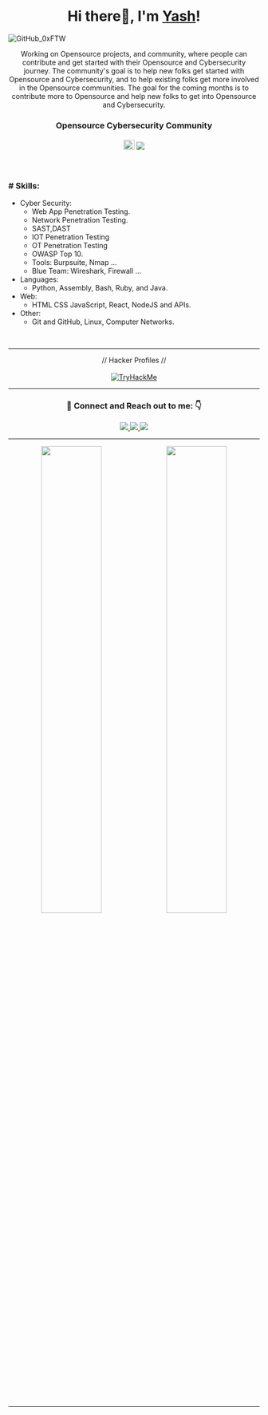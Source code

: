 ### <h1 align="center">Hi there👋, I'm <a href="https://www.yashsinghchauhan.tech/">Yash</a>!</h1>

![GitHub_0xFTW](https://user-images.githubusercontent.com/44284877/207358244-0ceba8fb-6ff0-4d51-99c6-523dd57943e3.png "0xFTW")

<p align="center">
  Working on Opensource projects,  and community, where people can contribute and get started with their Opensource and Cybersecurity journey.
  The community's goal is to help new folks get started with Opensource and Cybersecurity, and to help existing folks get more involved in the Opensource communities. 
  The goal for the coming months is to contribute more to Opensource and help new folks to get into Opensource and Cybersecurity.
</p>
<div align="center">
  <h3> Opensource Cybersecurity Community </h3>
  <h4> 
    <img src="https://user-images.githubusercontent.com/44284877/207346937-5c82dfeb-e46d-4d0c-8a8a-d5e87387910a.png" width="22" height="20"/>
    <a href="https://github.com/thecyberworld">
      <img src="https://img.shields.io/badge/Thecyberworld Community-0d1117">
    </a>
  </h4>

</div>

<br/>

### # Skills: 
- Cyber Security:
  - Web App Penetration Testing.
  - Network Penetration Testing.
  - SAST,DAST 
  - IOT Penetration Testing
  - OT Penetration Testing
  - OWASP Top 10.
  - Tools: Burpsuite, Nmap ...
  - Blue Team: Wireshark, Firewall  ... 
- Languages:
  - Python, Assembly, Bash, Ruby, and Java.
- Web: 
  - HTML CSS JavaScript, React, NodeJS and APIs.
- Other: 
  - Git and GitHub, Linux, Computer Networks. 

<br/>

---

<div align="center">
  // Hacker Profiles // <br/> <br/>
  <a href="https://tryhackme.com/p/0xFTW"> 
    <img src="https://tryhackme-badges.s3.amazonaws.com/0xFTW.png" alt="TryHackMe">
  </a>
</div>

---

[//]: # (### Achievements, Awards and Recognition)

<!-- --- -->

<div align="center">
<h3> 🤝 Connect and Reach out to me: 👇</h3>
  
  <a href="https://yashsinghchauhan.medium.com/">
    <img src="https://img.shields.io/badge/Medium-12100E?style=for-the-badge&logo=medium&logoColor=white">
  </a>
  <a href="https://www.linkedin.com/in/yashsinghchauhan/">
    <img src="https://img.shields.io/badge/LinkedIn-0077B5?style=for-the-badge&logo=linkedin&logoColor=white">
  </a> 
  <a href="https://www.instagram.com/0xftw">
    <img src="https://img.shields.io/badge/Instagram-E4405F?style=for-the-badge&logo=instagram&logoColor=white">
  </a>

</div>

---

<!-- ### :zap: Recent Activity -->
<!--START_SECTION:activity--> <!--END_SECTION:activity-->
 
<!-- --- -->

<p align="center">
  <img width="49%" src="https://github-readme-stats.vercel.app/api?username=0xFTW&count_private=true&theme=dark&show_icons=true" />
  <img width="49%" src="https://github-readme-streak-stats.herokuapp.com/?user=0xFTW&theme=dark&count_private=true" />
</p>

[//]: # (The End)

---
